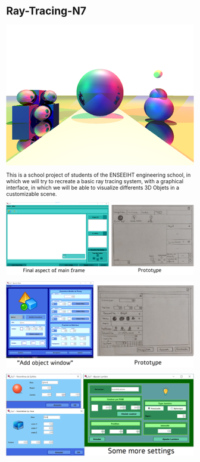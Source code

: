 # Ray-Tracing-N7

![3D example of generated image](./images/cover.png "Screenshot of our Engine's created image")

This is a school project of students of the ENSEEIHT engineering school, in which we will try to recreate a basic ray tracing system, with a graphical interface, in which we will be able to visualize differents 3D Objets in a customizable scene.

![Main Window](./images/main_window.png "Main Window")


![Add object window](./images/settings_objects.png "Add object window")

![Other window settings](./images/sphere%20settings.png "Other window settings")